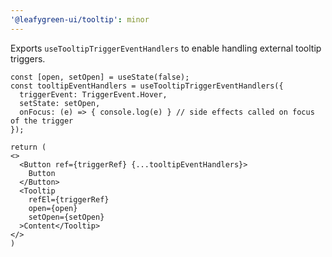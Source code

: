 ```yaml
---
'@leafygreen-ui/tooltip': minor
---
```


Exports `useTooltipTriggerEventHandlers` to enable handling external tooltip triggers.

```tsx
const [open, setOpen] = useState(false);
const tooltipEventHandlers = useTooltipTriggerEventHandlers({
  triggerEvent: TriggerEvent.Hover,
  setState: setOpen,
  onFocus: (e) => { console.log(e) } // side effects called on focus of the trigger
});

return (
<>
  <Button ref={triggerRef} {...tooltipEventHandlers}>
    Button
  </Button>
  <Tooltip
    refEl={triggerRef}
    open={open}
    setOpen={setOpen}
  >Content</Tooltip>
</>
)
```